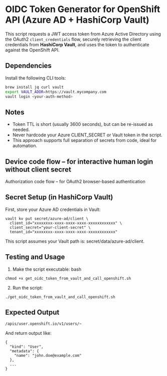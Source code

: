 # OIDC Token Generator for OpenShift API (Azure AD + HashiCorp Vault)

This script requests a JWT access token from Azure Active Directory using the OAuth2 `client_credentials` flow, securely retrieving the client credentials from **HashiCorp Vault**, and uses the token to authenticate against the OpenShift API.

## Dependencies

Install the following CLI tools:

```bash
brew install jq curl vault
export VAULT_ADDR=https://vault.mycompany.com
vault login <your-auth-method>
```
## Notes
* Token TTL is short (usually 3600 seconds), but can be re-issued as needed.
* Never hardcode your Azure CLIENT_SECRET or Vault token in the script.
* This approach supports full separation of secrets from code, ideal for automation.

## Device code flow – for interactive human login without client secret

Authorization code flow – for OAuth2 browser-based authentication

## Secret Setup (in HashiCorp Vault)
First, store your Azure AD credentials in Vault:

```
vault kv put secret/azure-ad/client \
  client_id="xxxxxxxx-xxxx-xxxx-xxxx-xxxxxxxxxxxx" \
  client_secret="your-client-secret" \
  tenant_id="xxxxxxxx-xxxx-xxxx-xxxx-xxxxxxxxxxxx"
```
This script assumes your Vault path is: secret/data/azure-ad/client.

## Testing and Usage
1. Make the script executable:
bash
```
chmod +x get_oidc_token_from_vault_and_call_openshift.sh
```
2. Run the script:
```
./get_oidc_token_from_vault_and_call_openshift.sh
```
## Expected Output
```
/apis/user.openshift.io/v1/users/~
```
And return output like:

```
{
  "kind": "User",
  "metadata": {
    "name": "john.doe@example.com"
  },
  ...
}
```
